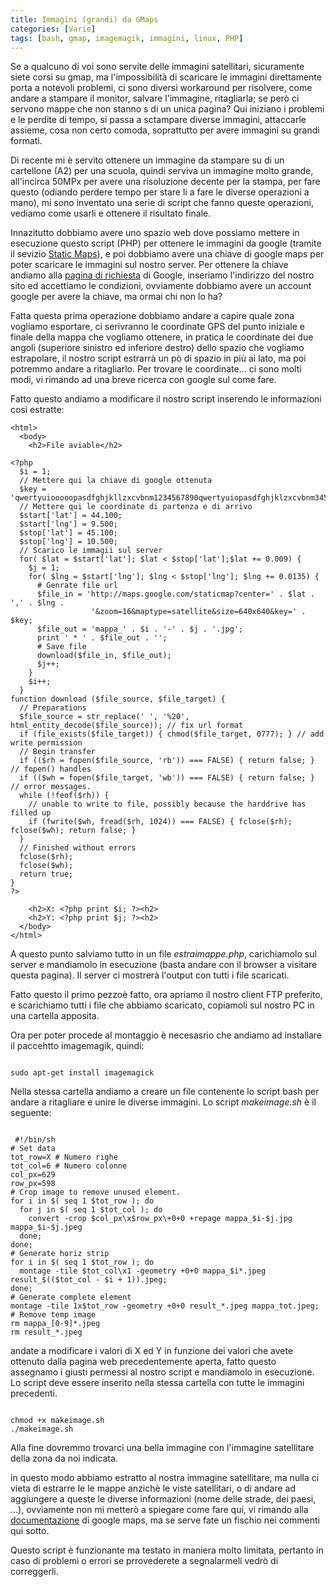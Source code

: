 ```yaml
---
title: Immagini (grandi) da GMaps
categories: [Varie]
tags: [bash, gmap, imagemagik, immagini, linux, PHP]
---
```

Se a qualcuno di voi sono servite delle immagini satellitari, sicuramente siete corsi su gmap, ma l'impossibilità di scaricare le immagini direttamente porta a notevoli problemi, ci sono diversi workaround per risolvere, come andare a stampare il monitor, salvare l'immagine, ritagliarla; se però ci servono mappe che non stanno s di un unica pagina? Qui iniziano i problemi e le perdite di tempo, si passa a sctampare diverse immagini, attaccarle assieme, cosa non certo comoda, soprattutto per avere immagini su grandi formati.

Di recente mi è servito ottenere un immagine da stampare su di un cartellone (A2) per una scuola, quindi serviva un immagine molto grande, all'incirca 50MPx per avere una risoluzione decente per la stampa, per fare questo (odiando perdere tempo per stare li a fare le diverse operazioni a mano), mi sono inventato una serie di script che fanno queste operazioni, vediamo come usarli e ottenere il risultato finale.
<!--break-->
Innazitutto dobbiamo avere uno spazio web dove possiamo mettere in esecuzione questo script (PHP) per ottenere le immagini da google (tramite il sevizio <a href="http://code.google.com/apis/maps/documentation/staticmaps/" title="Static Maps">Static Maps</a>), e poi dobbiamo avere una chiave di google maps per poter scaricare le immagini sul nostro server. Per ottenere la chiave andiamo alla <a href="http://code.google.com/apis/maps/signup.html">pagina di richiesta</a> di Google, inseriamo l'indirizzo del nostro sito ed accettiamo le condizioni, ovviamente dobbiamo avere un account google per avere la chiave, ma ormai chi non lo ha?

Fatta questa prima operazione dobbiamo andare a capire quale zona vogliamo esportare, ci serivranno le coordinate GPS del punto iniziale e finale della mappa che vogliamo ottenere, in pratica le coordinate dei due angoli (superiore sinistro ed inferiore destro) dello spazio che vogliamo estrapolare, il nostro script estrarrà un pò di spazio in più ai lato, ma poi potremmo andare a ritagliarlo. Per trovare le coordinate... ci sono molti modi, vi rimando ad una breve ricerca con google sul come fare.

Fatto questo andiamo a modificare il nostro script inserendo le informazioni così estratte:
~~~language-php
<html>
  <body>
    <h2>File aviable</h2>
      
<?php
  $i = 1;
  // Mettere qui la chiave di google ottenuta
  $key = 'qwertyuiooooopasdfghjkllzxcvbnm1234567890qwertyuiopasdfghjklzxcvbnm3456789';
  // Mettere qui le coordinate di partenza e di arrivo
  $start['lat'] = 44.100;
  $start['lng'] = 9.500;
  $stop['lat'] = 45.100;
  $stop['lng'] = 10.500;
  // Scarico le immagii sul server
  for( $lat = $start['lat']; $lat < $stop['lat'];$lat += 0.009) {
    $j = 1;
    for( $lng = $start['lng']; $lng < $stop['lng']; $lng += 0.0135) {
      # Genrate file url
      $file_in = 'http://maps.google.com/staticmap?center=' . $lat . ',' . $lng .
                  '&zoom=16&maptype=satellite&size=640x640&key=' . $key;
      $file_out = 'mappa_' . $i . '-' . $j . '.jpg';
      print ' * ' . $file_out . '';
      # Save file
      download($file_in, $file_out);
      $j++;
    }
    $i++;
  }
function download ($file_source, $file_target) {
  // Preparations
  $file_source = str_replace(' ', '%20', html_entity_decode($file_source)); // fix url format
  if (file_exists($file_target)) { chmod($file_target, 0777); } // add write permission
  // Begin transfer
  if (($rh = fopen($file_source, 'rb')) === FALSE) { return false; } // fopen() handles
  if (($wh = fopen($file_target, 'wb')) === FALSE) { return false; } // error messages.
  while (!feof($rh)) {
    // unable to write to file, possibly because the harddrive has filled up
    if (fwrite($wh, fread($rh, 1024)) === FALSE) { fclose($rh); fclose($wh); return false; }
  }
  // Finished without errors
  fclose($rh);
  fclose($wh);
  return true;
}
?>
    
    <h2>X: <?php print $i; ?><h2>
    <h2>Y: <?php print $j; ?><h2>
  </body>
</html>
~~~


A questo punto salviamo tutto in un file  _estraimappe.php_, carichiamolo sul server e mandiamolo in esecuzione (basta andare con il browser a visitare questa pagina). Il server ci mostrerà l'output con tutti i file scaricati.

Fatto questo il primo pezzoè fatto, ora apriamo il nostro client FTP preferito, e scarichiamo tutti i file che abbiamo scaricato, copiamoli sul nostro PC in una cartella apposita.

Ora per poter procede al montaggio è necesasrio che andiamo ad installare il paccehtto imagemagik, quindi:
~~~language-php

sudo apt-get install imagemagick
~~~


Nella stessa cartella andiamo a creare un file contenente lo script bash per andare a ritagliare e unire le diverse immagini. Lo script _makeimage.sh_ è il seguente:
~~~language-php

 #!/bin/sh
# Set data
tot_row=X # Numero righe
tot_col=6 # Numero colonne
col_px=629
row_px=598
# Crop image to remove unused element.
for i in $( seq 1 $tot_row ); do
  for j in $( seq 1 $tot_col ); do
    convert -crop $col_px\x$row_px\+0+0 +repage mappa_$i-$j.jpg mappa_$i-$j.jpeg
  done;
done;
# Generate horiz strip
for i in $( seq 1 $tot_row ); do
  montage -tile $tot_col\x1 -geometry +0+0 mappa_$i*.jpeg result_$(($tot_col - $i + 1)).jpeg;
done;
# Generate complete element
montage -tile 1x$tot_row -geometry +0+0 result_*.jpeg mappa_tot.jpeg;
# Remove temp image
rm mappa_[0-9]*.jpeg
rm result_*.jpeg

~~~

andate a modificare i valori di X ed Y in funzione dei valori che avete ottenuto dalla pagina web precedentemente aperta, fatto questo assegnamo i giusti permessi al nostro script e mandiamolo in esecuzione. Lo script deve essere inserito nella stessa cartella con tutte le immagini precedenti.
~~~language-php

chmod +x makeimage.sh
./makeimage.sh

~~~

Alla fine dovremmo trovarci una bella immagine con l'immagine satellitare della zona da noi indicata.

in questo modo abbiamo estratto al nostra immagine satellitare, ma nulla ci vieta di estrarre le le mappe anzichè le viste satellitari, o di andare ad aggiungere a queste le diverse informazioni (nome delle strade, dei paesi, ...), ovviamente non mi metterò a spiegare come fare qui, vi rimando alla <a href="http://code.google.com/apis/maps/documentation/staticmaps/">documentazione</a> di google maps, ma se serve fate un fischio nei commenti qui sotto.

Questo script è funzionante ma testato in maniera molto limitata, pertanto in caso di problemi o errori se prrovederete a segnalarmeli vedrò di correggerli.